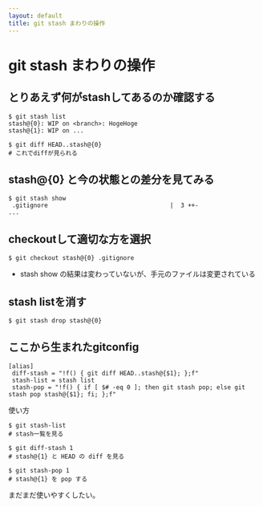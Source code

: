```yaml
---
layout: default
title: git stash まわりの操作
---
```


# git stash まわりの操作

## とりあえず何がstashしてあるのか確認する

```
$ git stash list
stash@{0}: WIP on <branch>: HogeHoge
stash@{1}: WIP on ...

$ git diff HEAD..stash@{0}
# これでdiffが見られる
```


## stash@{0} と今の状態との差分を見てみる

```
$ git stash show
 .gitignore                                  |  3 ++-
...
```


## checkoutして適切な方を選択

```
$ git checkout stash@{0} .gitignore
```

* stash show の結果は変わっていないが、手元のファイルは変更されている


## stash listを消す

```
$ git stash drop stash@{0}
```

## ここから生まれたgitconfig

```
[alias]
 diff-stash = "!f() { git diff HEAD..stash@{$1}; };f"
 stash-list = stash list
 stash-pop = "!f() { if [ $# -eq 0 ]; then git stash pop; else git stash pop stash@{$1}; fi; };f"
```

使い方

```
$ git stash-list
# stash一覧を見る

$ git diff-stash 1
# stash@{1} と HEAD の diff を見る

$ git stash-pop 1
# stash@{1} を pop する
```

まだまだ使いやすくしたい。

